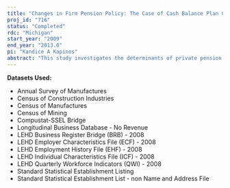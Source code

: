```yaml
---
title: "Changes in Firm Pension Policy: The Case of Cash Balance Plan Conversion"
proj_id: "716"
status: "Completed"
rdc: "Michigan"
start_year: "2009"
end_year: "2013.0"
pi: "Kandice A Kapinos"
abstract: "This study investigates the determinants of private pension plan conversions from traditional defined benefit plans to hybrid cash balance plans during the 1990s. It examines whether there are systematic differences in the types of firms and plans that converted. It also examines the endogenous rela­tionship between the likelihood of conversion (on pension plan type, in general) and employee turnover. The project utilizes data from several sources for this analysis. Information on pension plan characteristics comes from the annual 5500 forms which most private sector firms file each year in accordance with the Internal Revenue Service, Department of Labor, and Pension Benefit Guaranty Corporation (PBGC). From the PBGC also comes information on plan terminations. These data are linked to the Longitudinal Employer-Household Dynamics data, which provide information about establishment-level characteristics of the workforce. Firm level data from Compustat provide several important firm-level characteristics. The research intends to improve the link between the Form 5500 data and the Business Register. It will also compare data from the Longitudinal Business Database and Economic Surveys to Form 5500 data in order to evaluate the strengths and weaknesses of each dataset in studying firm human resource policies. It will also establish evidence on the determinants of employer provided pension plan policy changes and provide estimates of population characteristics relating to changes in employer provided pension plan coverage rates."
---
```


**Datasets Used:**

  - Annual Survey of Manufactures 
  - Census of Construction Industries 
  - Census of Manufactures 
  - Census of Mining 
  - Compustat-SSEL Bridge 
  - Longitudinal Business Database - No Revenue 
  - LEHD Business Register Bridge (BRB) - 2008 
  - LEHD Employer Characteristics File (ECF) - 2008 
  - LEHD Employment History File (EHF) - 2008 
  - LEHD Individual Characteristics File (ICF) - 2008 
  - LEHD Quarterly Workforce Indicators (QWI) - 2008 
  - Standard Statistical Establishment Listing 
  - Standard Statistical Establishment List - non Name and Address File 

